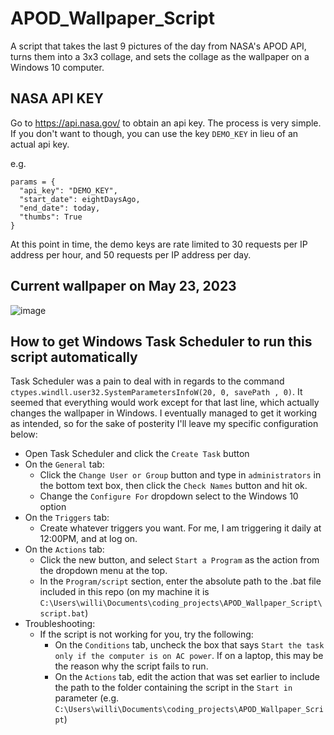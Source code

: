 # APOD_Wallpaper_Script
A script that takes the last 9 pictures of the day from NASA's APOD API, turns them into a 3x3 collage, and sets the collage as the wallpaper on a Windows 10 computer.

## NASA API KEY
Go to https://api.nasa.gov/ to obtain an api key. The process is very simple. If you don't want to though, you can use the key `DEMO_KEY` in lieu of an actual api key.

e.g.
```
params = {
  "api_key": "DEMO_KEY",
  "start_date": eightDaysAgo,
  "end_date": today,
  "thumbs": True
}
```
At this point in time, the demo keys are rate limited to 30 requests per IP address per hour, and 50 requests per IP address per day.

## Current wallpaper on May 23, 2023
![image](https://github.com/william7491681/APOD_Wallpaper_Script/assets/62858610/1fe1cefa-b2f7-48f8-aa12-bdabab1024dd)

## How to get Windows Task Scheduler to run this script automatically
Task Scheduler was a pain to deal with in regards to the command `ctypes.windll.user32.SystemParametersInfoW(20, 0, savePath , 0)`. It seemed that everything would work except for that last line, which actually changes the wallpaper in Windows.
I eventually managed to get it working as intended, so for the sake of posterity I'll leave my specific configuration below:
* Open Task Scheduler and click the `Create Task` button
* On the `General` tab:
  * Click the `Change User or Group` button and type in `administrators` in the bottom text box, then click the `Check Names` button and hit ok.
  * Change the `Configure For` dropdown select to the Windows 10 option
* On the `Triggers` tab:
  * Create whatever triggers you want. For me, I am triggering it daily at 12:00PM, and at log on.
* On the `Actions` tab:
  * Click the new button, and select `Start a Program` as the action from the dropdown menu at the top.
  * In the `Program/script` section, enter the absolute path to the .bat file included in this repo (on my machine it is `C:\Users\willi\Documents\coding_projects\APOD_Wallpaper_Script\script.bat`)
* Troubleshooting:
  * If the script is not working for you, try the following:
    * On the `Conditions` tab, uncheck the box that says `Start the task only if the computer is on AC power`. If on a laptop, this may be the reason why the script fails to run.
    * On the `Actions` tab, edit the action that was set earlier to include the path to the folder containing the script in the `Start in` parameter (e.g. `C:\Users\willi\Documents\coding_projects\APOD_Wallpaper_Script`)